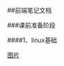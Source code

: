 ##前端笔记文档

###课前准备阶段

####1、linux基础

[图片](<https://github.com/xiaoliuing/study-notes/imgs/test.jpeg>)



